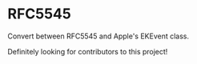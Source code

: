 # RFC5545
Convert between RFC5545 and Apple's EKEvent class.

Definitely looking for contributors to this project!
